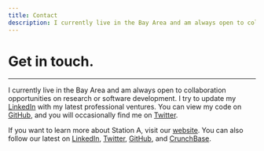 ```yaml
---
title: Contact
description: I currently live in the Bay Area and am always open to collaboration opportunities on research or software development.
---
```


# Get in touch.

---
I currently live in the Bay Area and am always open to collaboration opportunities on research or software development. I try to update my [LinkedIn](http://www.linkedin.com/in/esaratsis) with my latest professional ventures. You can view my code on [GitHub](https://github.com/manossaratsis), and you will occasionally find me on [Twitter](https://twitter.com/sarstis).

If you want to learn more about Station A, visit our [website](https://stationa.com). You can also follow our latest on [LinkedIn](https://www.linkedin.com/company/stationainc/), [Twitter](https://twitter.com/stationainc), [GitHub](https://github.com/stationa), and [CrunchBase](https://www.crunchbase.com/organization/station-a).
